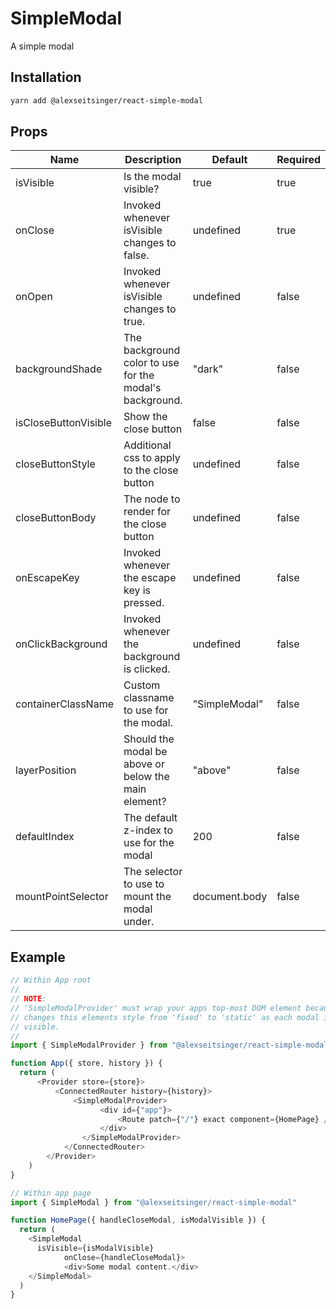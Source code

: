 # SimpleModal

A simple modal

## Installation

```bash
yarn add @alexseitsinger/react-simple-modal
```

## Props

Name                 | Description                                             | Default       | Required
---                  | ---                                                     | ---           | ---
isVisible            | Is the modal visible?                                   | true          | true
onClose              | Invoked whenever isVisible changes to false.            | undefined     | true
onOpen               | Invoked whenever isVisible changes to true.             | undefined     | false
backgroundShade      | The background color to use for the modal's background. | "dark"        | false
isCloseButtonVisible | Show the close button                                   | false         | false
closeButtonStyle     | Additional css to apply to the close button             | undefined     | false
closeButtonBody      | The node to render for the close button                 | undefined     | false
onEscapeKey          | Invoked whenever the escape key is pressed.             | undefined     | false
onClickBackground    | Invoked whenever the background is clicked.             | undefined     | false
containerClassName   | Custom classname to use for the modal.                  | "SimpleModal" | false
layerPosition        | Should the modal be above or below the main element?    | "above"       | false
defaultIndex         | The default z-index to use for the modal                | 200           | false
mountPointSelector   | The selector to use to mount the modal under.           | document.body | false

## Example

```javascript
// Within App root
//
// NOTE:
// 'SimpleModalProvider' must wrap your apps top-most DOM element because it
// changes this elements style from 'fixed' to 'static' as each modal is made
// visible.
//
import { SimpleModalProvider } from "@alexseitsinger/react-simple-modal"

function App({ store, history }) {
  return (
	  <Provider store={store}>
		  <ConnectedRouter history={history}>
			  <SimpleModalProvider>
					<div id={"app"}>
						<Route patch={"/"} exact component={HomePage} />
					</div>
				</SimpleModalProvider>
			</ConnectedRouter>
		</Provider>
	)
}
```

```javascript
// Within app page
import { SimpleModal } from "@alexseitsinger/react-simple-modal"

function HomePage({ handleCloseModal, isModalVisible }) {
  return (
    <SimpleModal
      isVisible={isModalVisible}
			onClose={handleCloseModal}>
			<div>Some modal content.</div>
    </SimpleModal>
  )
}
```
